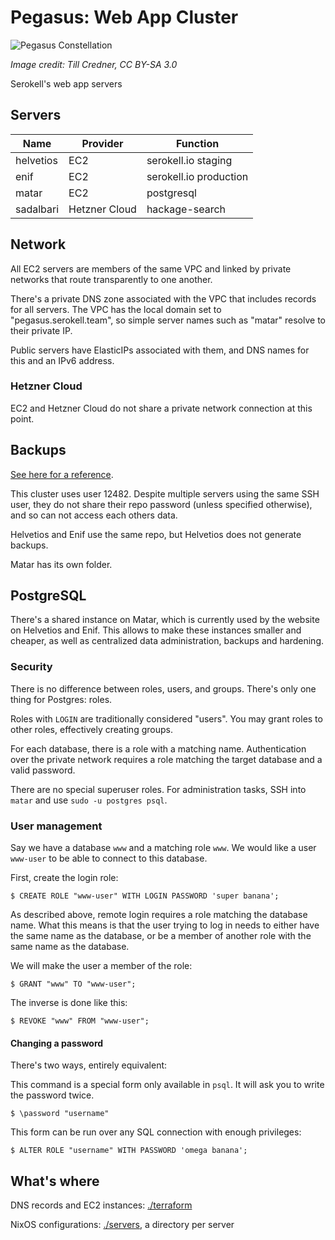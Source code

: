 # Pegasus: Web App Cluster

![Pegasus Constellation](https://upload.wikimedia.org/wikipedia/commons/2/2c/PegasusCC.jpg)

_Image credit: Till Credner, CC BY-SA 3.0_

Serokell's web app servers

<!-- Don't forget to add the servers on https://www.notion.so/serokell/Server-Naming-Scheme-c189819000164fb090377c75e4ce7da6 -->

## Servers

| Name      | Provider      | Function               |
|-----------|---------------|------------------------|
| helvetios | EC2           | serokell.io staging    |
| enif      | EC2           | serokell.io production |
| matar     | EC2           | postgresql             |
| sadalbari | Hetzner Cloud | hackage-search         |


## Network

All EC2 servers are members of the same VPC and linked by private networks that
route transparently to one another.

There's a private DNS zone associated with the VPC that includes records for all
servers. The VPC has the local domain set to "pegasus.serokell.team", so simple
server names such as "matar" resolve to their private IP.

Public servers have ElasticIPs associated with them, and DNS names for this and
an IPv6 address.

### Hetzner Cloud

EC2 and Hetzner Cloud do not share a private network connection at this point.

## Backups

[See here for a reference](https://www.notion.so/serokell/Rsync-net-797d5fdca3744aed8e17db741b7fce5a).

This cluster uses user 12482. Despite multiple servers using the same SSH user,
they do not share their repo password (unless specified otherwise), and so can
not access each others data.

Helvetios and Enif use the same repo, but Helvetios does not generate backups.

Matar has its own folder.

## PostgreSQL

There's a shared instance on Matar, which is currently used by the website on
Helvetios and Enif. This allows to make these instances smaller and cheaper, as
well as centralized data administration, backups and hardening.

### Security

There is no difference between roles, users, and groups. There's only one
thing for Postgres: roles.

Roles with `LOGIN` are traditionally considered "users". You may grant roles to
other roles, effectively creating groups.

For each database, there is a role with a matching name. Authentication over the
private network requires a role matching the target database and a valid
password.

There are no special superuser roles. For administration tasks, SSH into `matar`
and use `sudo -u postgres psql`.

### User management

Say we have a database `www` and a matching role `www`. We would like a user
`www-user` to be able to connect to this database.

First, create the login role:

```
$ CREATE ROLE "www-user" WITH LOGIN PASSWORD 'super banana';
```

As described above, remote login requires a role matching the database name.
What this means is that the user trying to log in needs to either have the same
name as the database, or be a member of another role with the same name as the
database.

We will make the user a member of the role:

```
$ GRANT "www" TO "www-user";
```

The inverse is done like this:

```
$ REVOKE "www" FROM "www-user";
```

#### Changing a password

There's two ways, entirely equivalent:

This command is a special form only available in `psql`. It will ask you to write the password twice.

```
$ \password "username"
```

This form can be run over any SQL connection with enough privileges:

```
$ ALTER ROLE "username" WITH PASSWORD 'omega banana';
```

## What's where

DNS records and EC2 instances: [./terraform](./terraform)

NixOS configurations: [./servers](./servers), a directory per server
